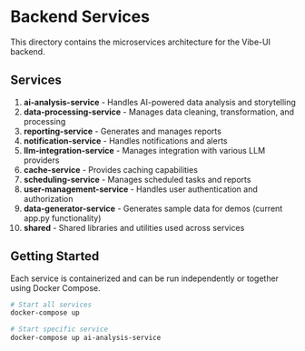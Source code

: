 # Backend Services

This directory contains the microservices architecture for the Vibe-UI backend.

## Services

1. **ai-analysis-service** - Handles AI-powered data analysis and storytelling
2. **data-processing-service** - Manages data cleaning, transformation, and processing
3. **reporting-service** - Generates and manages reports
4. **notification-service** - Handles notifications and alerts
5. **llm-integration-service** - Manages integration with various LLM providers
6. **cache-service** - Provides caching capabilities
7. **scheduling-service** - Manages scheduled tasks and reports
8. **user-management-service** - Handles user authentication and authorization
9. **data-generator-service** - Generates sample data for demos (current app.py functionality)
10. **shared** - Shared libraries and utilities used across services

## Getting Started

Each service is containerized and can be run independently or together using Docker Compose.

```bash
# Start all services
docker-compose up

# Start specific service
docker-compose up ai-analysis-service
```